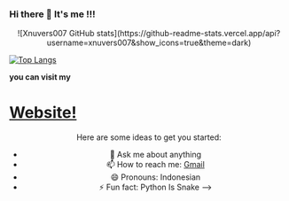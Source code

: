 ### Hi there 👋 It's me !!!
<p align="center">
  ![Xnuvers007 GitHub stats](https://github-readme-stats.vercel.app/api?username=xnuvers007&show_icons=true&theme=dark)
  
  [![Top Langs](https://github-readme-stats.vercel.app/api/top-langs/?username=Xnuvers007&langs_count=10)](https://github.com/anuraghazra/github-readme-stats)
</p>

**you can visit my** <h1> [Website!](https://mykingbee.blogspot.com/) </h1>

<center>
Here are some ideas to get you started:

- 💬 Ask me about anything
- 📫 How to reach me: [Gmail](mailto:xnuversh1kar4@gmail.com)
- 😄 Pronouns: Indonesian
- ⚡ Fun fact: Python Is Snake
-->
</center>
